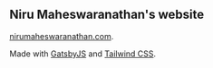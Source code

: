 ## Niru Maheswaranathan's website

[nirumaheswaranathan.com](https://nirumaheswaranathan.com).

Made with [GatsbyJS](https://www.gatsbyjs.org/) and [Tailwind CSS](https://tailwindcss.com).
